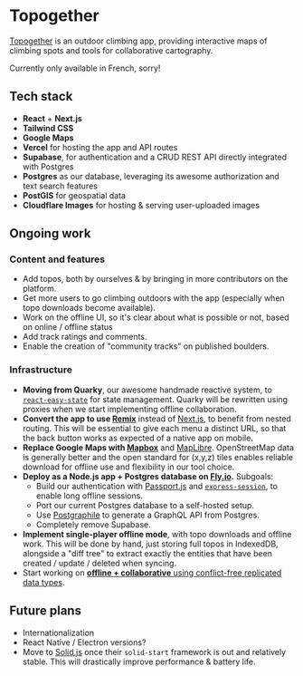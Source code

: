 # Topogether
[Topogether](https://topogether.com/) is an outdoor climbing app, providing interactive maps of climbing spots and tools for collaborative cartography.

Currently only available in French, sorry!

## Tech stack
- **React** + **Next.js**
- **Tailwind CSS**
- **Google Maps**
- **Vercel** for hosting the app and API routes
- **Supabase**, for authentication and a CRUD REST API directly integrated with Postgres
- **Postgres** as our database, leveraging its awesome authorization and text search features
- **PostGIS** for geospatial data
- **Cloudflare Images** for hosting & serving user-uploaded images

## Ongoing work
### Content and features
- Add topos, both by ourselves & by bringing in more contributors on the platform.
- Get more users to go climbing outdoors with the app (especially when topo downloads become available).
- Work on the offline UI, so it's clear about what is possible or not, based on online / offline status
- Add track ratings and comments.
- Enable the creation of "community tracks" on published boulders.

### Infrastructure
- **Moving from Quarky**, our awesome handmade reactive system, to [`react-easy-state`](https://github.com/RisingStack/react-easy-state) for state management. Quarky will be rewritten using proxies when we start implementing offline collaboration.
- **Convert the app to use [Remix](https://remix.run/)** instead of [Next.js](https://nextjs.org/), to benefit from nested routing. This will be essential to give each menu a distinct URL, so that the back button works as expected of a native app on mobile.
- **Replace Google Maps with [Mapbox](https://www.mapbox.com/)** and [MapLibre](https://maplibre.org/). OpenStreetMap data is generally better and the open standard for (x,y,z) tiles enables reliable download for offline use and flexibility in our tool choice.
- **Deploy as a Node.js app + Postgres database on [Fly.io](https://fly.io/).** Subgoals:
    - Build our authentication with [Passport.js](https://www.passportjs.org/) and [`express-session`](https://github.com/expressjs/session), to enable long offline sessions.
    - Port our current Postgres database to a self-hosted setup.
    - Use [Postgraphile](https://www.graphile.org/postgraphile/) to generate a GraphQL API from Postgres.
    - Completely remove Supabase.
- **Implement single-player offline mode**, with topo downloads and offline work. This will be done by hand, just storing full topos in IndexedDB, alongside a "diff tree" to extract exactly the entities that have been created / update / deleted when syncing.
- Start working on [**offline + collaborative** using conflict-free replicated data types](https://erwinkn.com/getting-crdts-to-production/).

## Future plans
- Internationalization
- React Native / Electron versions?
- Move to [Solid.js](https://www.solidjs.com/) once their `solid-start` framework is out and relatively stable. This will drastically improve performance & battery life.
